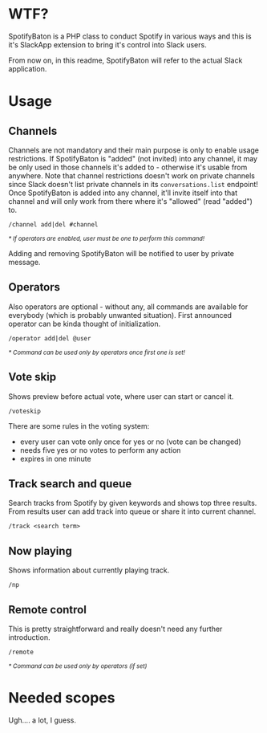 # WTF?
SpotifyBaton is a PHP class to conduct Spotify in various ways and this is it's SlackApp extension to bring it's control into Slack users.

From now on, in this readme, SpotifyBaton will refer to the actual Slack application.
# Usage
## Channels
Channels are not mandatory and their main purpose is only to enable usage restrictions. If SpotifyBaton is "added" (not invited) into any channel, it may be only used in those channels it's added to - otherwise it's usable from anywhere.  Note that channel restrictions doesn't work on private channels since Slack doesn't list private channels in its `conversations.list` endpoint! Once SpotifyBaton is added into any channel, it'll invite itself into that channel and will only work from there where it's "allowed" (read "added") to.
```
/channel add|del #channel
```
<sup>_* If operators are enabled, user must be one to perform this command!_</sup>

Adding and removing SpotifyBaton will be notified to user by private message.
## Operators
Also operators are optional - without any, all commands are available for everybody (which is probably unwanted situation). First announced operator can be kinda thought of initialization. 
```
/operator add|del @user
```
<sup>_* Command can be used only by operators once first one is set!_</sup>
## Vote skip
Shows preview before actual vote, where user can start or cancel it.
```
/voteskip
```
There are some rules in the voting system:
- every user can vote only once for yes or no (vote can be changed)
- needs five yes or no votes to perform any action
- expires in one minute
## Track search and queue
Search tracks from Spotify by given keywords and shows top three results. From results user can add track into queue or share it into current channel.
```
/track <search term>
```
## Now playing
Shows information about currently playing track.
```
/np
```
## Remote control
This is pretty straightforward and really doesn't need any further introduction.
```
/remote
```
<sup>_* Command can be used only by operators (if set)_</sup>
# Needed scopes
Ugh.... a lot, I guess.
